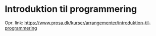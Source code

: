 # Introduktion til programmering

Opr. link: https://www.prosa.dk/kurser/arrangementer/introduktion-til-programmering
